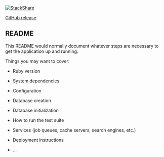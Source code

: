 [![StackShare](http://img.shields.io/badge/tech-stack-0690fa.svg?style=flat)](http://stackshare.io/brown2rl/cusp-fyi)

[GitHub release](https://img.shields.io/github/release/qubyte/rubidium.svg?maxAge=2592000)

## README

This README would normally document whatever steps are necessary to get the
application up and running.

Things you may want to cover:

* Ruby version

* System dependencies

* Configuration

* Database creation

* Database initialization

* How to run the test suite

* Services (job queues, cache servers, search engines, etc.)

* Deployment instructions

* ...
